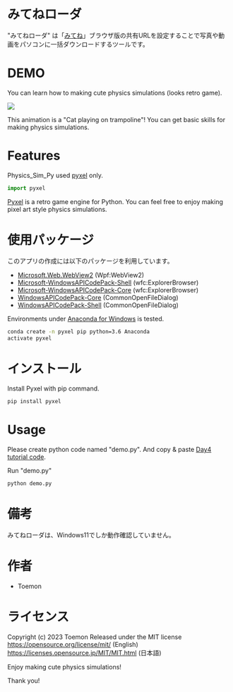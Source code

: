 ﻿# みてねローダ

"みてねローダ" は「[みてね](https://mitene.us/)」ブラウザ版の共有URLを設定することで写真や動画をパソコンに一括ダウンロードするツールです。

# DEMO

You can learn how to making cute physics simulations (looks retro game).

![](https://cpp-learning.com/wp-content/uploads/2019/05/pyxel-190505-161951.gif)

This animation is a "Cat playing on trampoline"!
You can get basic skills for making physics simulations.

# Features

Physics_Sim_Py used [pyxel](https://github.com/kitao/pyxel) only.

```python
import pyxel
```
[Pyxel](https://github.com/kitao/pyxel) is a retro game engine for Python.
You can feel free to enjoy making pixel art style physics simulations.

# 使用パッケージ
このアプリの作成には以下のパッケージを利用しています。

* [Microsoft.Web.WebView2](https://learn.microsoft.com/ja-jp/microsoft-edge/webview2/) (Wpf:WebView2)
* [Microsoft-WindowsAPICodePack-Shell](https://github.com/contre/Windows-API-Code-Pack-1.1) (wfc:ExplorerBrowser)
* [Microsoft-WindowsAPICodePack-Core](https://github.com/contre/Windows-API-Code-Pack-1.1) (wfc:ExplorerBrowser)
* [WindowsAPICodePack-Core](https://github.com/aybe/Windows-API-Code-Pack-1.1) (CommonOpenFileDialog)
* [WindowsAPICodePack-Shell](https://github.com/aybe/Windows-API-Code-Pack-1.1) (CommonOpenFileDialog)


Environments under [Anaconda for Windows](https://www.anaconda.com/distribution/) is tested.

```bash
conda create -n pyxel pip python=3.6 Anaconda
activate pyxel
```

# インストール

Install Pyxel with pip command.

```bash
pip install pyxel
```

# Usage

Please create python code named "demo.py".
And copy &amp; paste [Day4 tutorial code](https://cpp-learning.com/pyxel_physical_sim4/).

Run "demo.py"

```bash
python demo.py
```

# 備考

みてねローダは、Windows11でしか動作確認していません。

# 作者

* Toemon

# ライセンス

Copyright (c) 2023 Toemon
Released under the MIT license
https://opensource.org/license/mit/ (English)
https://licenses.opensource.jp/MIT/MIT.html (日本語)

Enjoy making cute physics simulations!

Thank you!